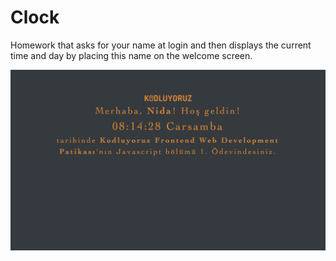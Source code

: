 # Clock
Homework that asks for your name at login and then displays the current time and day by placing this name on the welcome screen.

![](clock.png)